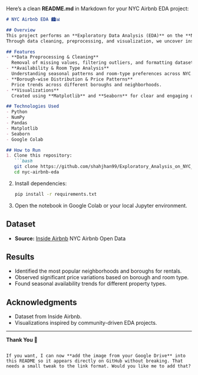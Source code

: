 Here’s a clean **README.md** in Markdown for your NYC Airbnb EDA project:

````markdown
# NYC Airbnb EDA 🏙️📊

## Overview
This project performs an **Exploratory Data Analysis (EDA)** on the **New York City Airbnb dataset**, focusing on understanding property availability, pricing, and neighborhood trends.  
Through data cleaning, preprocessing, and visualization, we uncover insights into the NYC short-term rental market.

## Features
- **Data Preprocessing & Cleaning**  
  Removal of missing values, filtering outliers, and formatting datasets for analysis.
- **Availability & Room Type Analysis**  
  Understanding seasonal patterns and room-type preferences across NYC.
- **Borough-wise Distribution & Price Patterns**  
  Price trends across different boroughs and neighborhoods.
- **Visualizations**  
  Created using **Matplotlib** and **Seaborn** for clear and engaging data representation.

## Technologies Used
- Python
- NumPy
- Pandas
- Matplotlib
- Seaborn
- Google Colab

## How to Run
1. Clone this repository:
   ```bash
   git clone https://github.com/shahjhan99/Exploratory_Analysis_on_NYC_Airbnb_Data.git
   cd nyc-airbnb-eda
````

2. Install dependencies:

   ```bash
   pip install -r requirements.txt
   ```
3. Open the notebook in Google Colab or your local Jupyter environment.

## Dataset

* **Source:** [Inside Airbnb](http://insideairbnb.com/get-the-data/)
  NYC Airbnb Open Data

## Results

* Identified the most popular neighborhoods and boroughs for rentals.
* Observed significant price variations based on borough and room type.
* Found seasonal availability trends for different property types.

## Acknowledgments

* Dataset from Inside Airbnb.
* Visualizations inspired by community-driven EDA projects.

---

**Thank You 🙏**

```

If you want, I can now **add the image from your Google Drive** into this README so it appears directly on GitHub without breaking. That needs a small tweak to the link format. Would you like me to add that?
```
